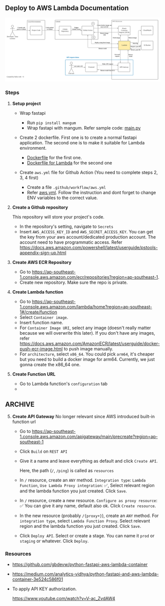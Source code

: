 ## Deploy to AWS Lambda Documentation

![deploy to lambda flow](deploy-to-lambda-flow.png)

### Steps

1. **Setup project**

	- Wrap fastapi
  
		- Run `pip install mangum`
		- Wrap fastapi with mangum. Refer sample code: [main.py](api/main.py)

	- Create 2 dockerfile. First one is to create a normal fastapi application. The second one is to make it suitable for Lambda environment.

		- [Dockerfile](Dockerfile) for the first one.
		- [Dockerfile for Lambda](Dockerfile.aws.lambda) for the second one

	- Create `aws.yml` file for Github Action (You need to complete steps 2, 3, 4 first)

		- Create a file `.github/workflow/aws.yml`
		- Refer [aws.yml](.github/workflows/aws.yml). Follow the instruction and dont forget to change ENV variables to the correct value.
  
2. **Create a Github repository**
   
	This repository will store your project's code.
	- In the repository's setting, navigate to `Secrets`
	- Insert `AWS_ACCESS_KEY_ID` and `AWS_SECRET_ACCESS_KEY`. You can get the key from your aws account/dedicated production account. The account need to have programmatic access. Refer https://docs.aws.amazon.com/powershell/latest/userguide/pstools-appendix-sign-up.html

3. **Create AWS ECR Repository**

	- Go to https://ap-southeast-1.console.aws.amazon.com/ecr/repositories?region=ap-southeast-1.
	- Create new repository. Make sure the repo is private.

4. **Create Lambda function**

	- Go to https://ap-southeast-1.console.aws.amazon.com/lambda/home?region=ap-southeast-1#/create/function
	- Select `Container image`.
	- Insert function name.
	- For `Container Image URI`, select any image (doesn't really matter because we will overwrite this later). If you don't have any images, refer https://docs.aws.amazon.com/AmazonECR/latest/userguide/docker-push-ecr-image.html to push image manually. 
	- For `architecture`, select `x86_64`. You could pick `arm64`, it's cheaper but you need to build a docker image for arm64. Currently, we just gonna create the x86_64 one.

5. **Create Function URL**

	- Go to Lambda function's `configuration` tab
	- 

## ARCHIVE
5. **Create API Gateway** No longer relevant since AWS introduced built-in function url

	- Go to https://ap-southeast-1.console.aws.amazon.com/apigateway/main/precreate?region=ap-southeast-1
	- Click `Build` on `REST API`
	- Give it a name and leave everything as default and click `Create API`.

		Here, the path (`/`, `/ping`) is called as `resources`
	- In `/` resource, create an `ANY` method.
			`Integration type`: `Lambda Function`,
			`Use Lambda Proxy integration`: ✅,
			Select relevant region and the lambda function you just created.
			Click `Save`.

	- In `/` resource, create a new resource.
			`Configure as proxy resource`: ✅
			You can give it any name, default also ok.
			Click `Create resource`.

	- In the new resource (probably `/{proxy+}`), create an `ANY` method.
			For `integration type`, select `Lambda Function Proxy`.
			Select relevant region and the lambda function you just created.
			Click `Save`.
	
	- Click `Deploy API`. 
			Select or create a stage. You can name it `prod` or `staging` or whatever.
			Click `Deploy`.


### Resources

- https://github.com/gbdevw/python-fastapi-aws-lambda-container
- https://medium.com/analytics-vidhya/python-fastapi-and-aws-lambda-container-3e524c586f01

- To apply API KEY authorization.
  
	https://www.youtube.com/watch?v=V-ac_ZvdAW4
